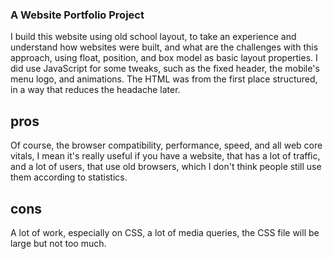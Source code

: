 ### A Website Portfolio Project 
I build this website using old school layout, to take an experience and understand how websites were built, and what are the challenges with this approach, using float, position, and box model as basic layout properties.
I did use JavaScript for some tweaks, such as the fixed header, the mobile's menu logo, and animations.
The HTML was from the first place structured, in a way that reduces the headache later.

## pros
Of course, the browser compatibility, performance, speed, and all web core vitals, I mean it's really useful if you have a website, that has a lot of traffic, and a lot of users, that use old browsers, which I don't think people still use them according to statistics.

## cons
A lot of work, especially on CSS, a lot of media queries, the CSS file will be large but not too much. 
